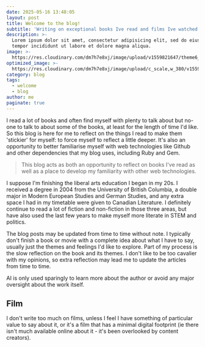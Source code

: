 ```yaml
---
date: 2025-05-16 13:48:05
layout: post
title: Welcome to the blog!
subtitle: 'Writing on exceptional books Ive read and films Ive watched.'
description: >-
  Lorem ipsum dolor sit amet, consectetur adipisicing elit, sed do eiusmod
  tempor incididunt ut labore et dolore magna aliqua.
image: >-
  https://res.cloudinary.com/dm7h7e8xj/image/upload/v1559821647/theme6_qeeojf.jpg
optimized_image: >-
  https://res.cloudinary.com/dm7h7e8xj/image/upload/c_scale,w_380/v1559821647/theme6_qeeojf.jpg
category: blog
tags:
  - welcome
  - blog
author: me
paginate: true
---
```

I read a lot of books and often find myself with plenty to talk about but no-one to talk to about some of the books, at least for the length of time I'd like. So this blog is here for me to reflect on the things I read to make them 'stickier' for myself: to force myself to reflect a little deeper. It's also an opportunity to better familiarise myself with web technologies like Github and other dependencies that my blog uses, including Ruby and Gem.

> This blog acts as both an opportunity to reflect on books I've read as well as a place to develop my familiarity with other web technologies.

I suppose I'm finishing the liberal arts education I began in my 20s. I received a degree in 2004 from the University of British Columbia, a double major in Modern European Studies and German Studies, and any extra space I had in my timetable were given to Canadian Literature. I definitely continue to read a lot of fiction and non-fiction in those three areas, but have also used the last few years to make myself more literate in STEM and politics. 

The blog posts may be updated from time to time without note. I typically don't finish a book or movie with a complete idea about what I have to say, usually just the themes and feelings I'd like to explore. Part of my process is the slow reflection on the book and its themes. I don't like to be too cavalier with my opinions, so extra reflection may lead me to update the articles from time to time.

AI is only used sparingly to learn more about the author or avoid any major oversight about the work itself.


## Film

I don't write too much on films, unless I feel I have something of particular value to say about it, or it's a film that has a minimal digital footprint (ie there isn't much available online about it - it's been overlooked by content creators).
